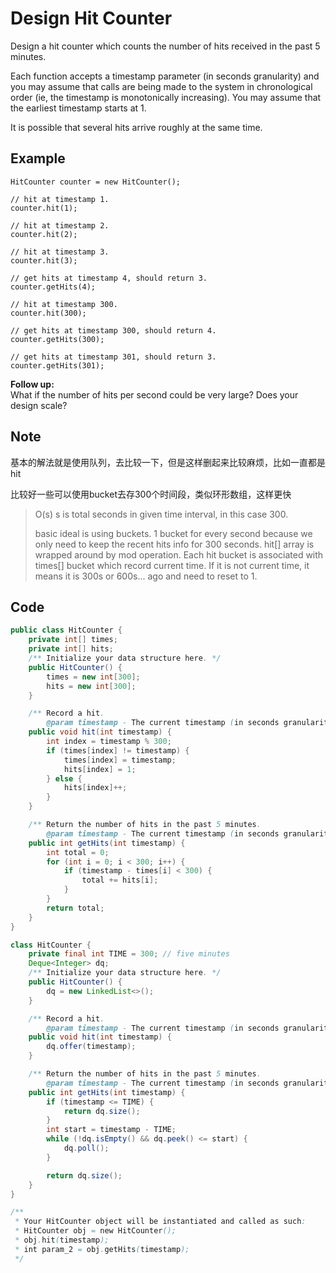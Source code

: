 # Design Hit Counter

Design a hit counter which counts the number of hits received in the past 5 minutes.

Each function accepts a timestamp parameter (in seconds granularity) and you may assume that calls are being made to the system in chronological order (ie, the timestamp is monotonically increasing). You may assume that the earliest timestamp starts at 1.

It is possible that several hits arrive roughly at the same time.

## **Example**

```
HitCounter counter = new HitCounter();

// hit at timestamp 1.
counter.hit(1);

// hit at timestamp 2.
counter.hit(2);

// hit at timestamp 3.
counter.hit(3);

// get hits at timestamp 4, should return 3.
counter.getHits(4);

// hit at timestamp 300.
counter.hit(300);

// get hits at timestamp 300, should return 4.
counter.getHits(300);

// get hits at timestamp 301, should return 3.
counter.getHits(301);
```

**Follow up:**\
What if the number of hits per second could be very large? Does your design scale?

## Note

基本的解法就是使用队列，去比较一下，但是这样删起来比较麻烦，比如一直都是hit

比较好一些可以使用bucket去存300个时间段，类似环形数组，这样更快

> O(s) s is total seconds in given time interval, in this case 300.
>
> basic ideal is using buckets. 1 bucket for every second because we only need to keep the recent hits info for 300 seconds. hit\[] array is wrapped around by mod operation. Each hit bucket is associated with times\[] bucket which record current time. If it is not current time, it means it is 300s or 600s... ago and need to reset to 1.

## Code

```java
public class HitCounter {
    private int[] times;
    private int[] hits;
    /** Initialize your data structure here. */
    public HitCounter() {
        times = new int[300];
        hits = new int[300];
    }

    /** Record a hit.
        @param timestamp - The current timestamp (in seconds granularity). */
    public void hit(int timestamp) {
        int index = timestamp % 300;
        if (times[index] != timestamp) {
            times[index] = timestamp;
            hits[index] = 1;
        } else {
            hits[index]++;
        }
    }

    /** Return the number of hits in the past 5 minutes.
        @param timestamp - The current timestamp (in seconds granularity). */
    public int getHits(int timestamp) {
        int total = 0;
        for (int i = 0; i < 300; i++) {
            if (timestamp - times[i] < 300) {
                total += hits[i];
            }
        }
        return total;
    }
}
```

```java
class HitCounter {
    private final int TIME = 300; // five minutes
    Deque<Integer> dq;
    /** Initialize your data structure here. */
    public HitCounter() {
        dq = new LinkedList<>();
    }

    /** Record a hit.
        @param timestamp - The current timestamp (in seconds granularity). */
    public void hit(int timestamp) {
        dq.offer(timestamp);
    }

    /** Return the number of hits in the past 5 minutes.
        @param timestamp - The current timestamp (in seconds granularity). */
    public int getHits(int timestamp) {
        if (timestamp <= TIME) {
            return dq.size();
        }
        int start = timestamp - TIME;
        while (!dq.isEmpty() && dq.peek() <= start) {
            dq.poll();
        }

        return dq.size();
    }
}

/**
 * Your HitCounter object will be instantiated and called as such:
 * HitCounter obj = new HitCounter();
 * obj.hit(timestamp);
 * int param_2 = obj.getHits(timestamp);
 */
```
